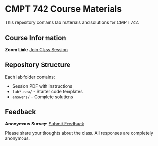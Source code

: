 # CMPT 742 Course Materials

This repository contains lab materials and solutions for CMPT 742.

## Course Information

**Zoom Link:** [Join Class Session](https://sfu.zoom.us/j/89061902259?pwd=J5ncIzy6CSBPT8bSoa6aHZ0C1nazHT.1)

## Repository Structure

Each lab folder contains:
- Session PDF with instructions
- `lab*-raw/` - Starter code templates  
- `answers/` - Complete solutions

## Feedback

**Anonymous Survey:** [Submit Feedback](https://s.surveyplanet.com/9g2ug9f3)

Please share your thoughts about the class. All responses are completely anonymous.
